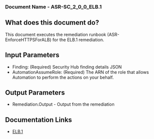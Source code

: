 ### Document Name - ASR-SC_2_0_0_ELB.1

## What does this document do?
This document executes the remediation runbook (ASR-EnforceHTTPSForALB) for the ELB.1 remediation.

## Input Parameters
* Finding: (Required) Security Hub finding details JSON
* AutomationAssumeRole: (Required) The ARN of the role that allows Automation to perform the actions on your behalf.

## Output Parameters
* Remediation.Output - Output from the remediation

## Documentation Links
* [ELB.1](https://docs.aws.amazon.com/securityhub/latest/userguide/elb-controls.html#elb-1)